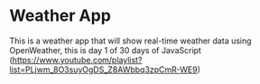 # Weather App 
This is a weather app that will show real-time weather data using OpenWeather, this is day 1 of 30 days of JavaScript (https://www.youtube.com/playlist?list=PLjwm_8O3suyOgDS_Z8AWbbq3zpCmR-WE9)
